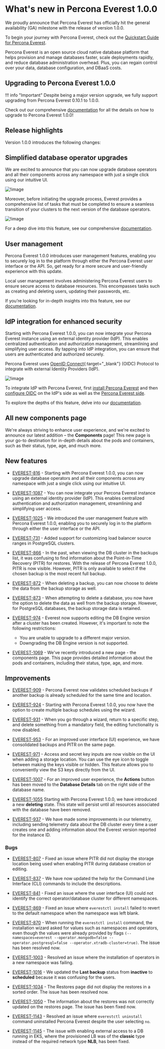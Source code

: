 # What's new in Percona Everest 1.0.0

We proudly announce that Percona Everest has officially hit the general availability (GA) milestone with the release of version 1.0.0.

To begin your journey with Percona Everest, check out the [Quickstart Guide for Percona Everest](../quickstart-guide/quick-install.md).

Percona Everest is an open source cloud native database platform that helps provision and manage databases faster, scale deployments rapidly, and reduce database administration overhead. Plus, you can regain control over your data, database configuration, and DBaaS costs.

## Upgrading to Percona Everest 1.0.0

!!! info "Important"
    Despite being a major version upgrade, we fully support upgrading from Percona Everest 0.10.1 to 1.0.0.

Check out our comprehensive [documentation](https://docs.percona.com/everest/upgrade_with_cli.html) for all the details on how to upgrade to Percona Everest 1.0.0!

## Release highlights

Version 1.0.0 introduces the following changes:

## Simplified database operator upgrades

We are excited to announce that you can now upgrade database operators and all their components across any namespace with just a single click using our intuitive UI.

![!image](../images/upgrade_operator.png)

Moreover, before initiating the upgrade process, Everest provides a comprehensive list of tasks that must be completed to ensure a seamless transition of your clusters to the next version of the database operators.

![!image](images/operator_upgrade_pending.png)

For a deep dive into this feature, see our comprehensive [documentation](https://docs.percona.com/everest/upgrade/upgrade_operators.html).



## User management

Percona Everest 1.0.0 introduces user management features, enabling you to securely log in to the platform through either the Percona Everest user interface or the API. So, get ready for a more secure and user-friendly experience with this update.
		
Local user management involves administering Percona Everest users to ensure secure access to database resources. This encompasses tasks such as creating and deleting users, updating their passwords, etc.

If you’re looking for in-depth insights into this feature, see our [documentation]().


## IdP integration for enhanced security

Starting with Percona Everest 1.0.0, you can now integrate your Percona Everest instance using an external identity provider (IdP). This enables centralized authentication and authorization management, streamlining and simplifying user access. By tapping into IdP integration, you can ensure that users are authenticated and authorized securely.

Percona Everest uses [OpenID Connect](https://auth0.com/docs/authenticate/protocols/openid-connect-protocol){:target="_blank"} (OIDC) Protocol to integrate with external Identity Providers (IdP).

![!image](../images/sso_login.png)

To integrate IdP with Percona Everest, first [install Percona Everest](../install/installEverest.md) and then [configure OIDC](../secure/IdP_integration#configure-oidc-on-the-providerss-side) on the IdP's side as well as the [Percona Everest side](../secure/IdP_integration#configure-oidc-on-percona-everest-side).

To explore the depths of this feature, delve into our [documentation](https://docs.percona.com/everest/secure/IdP_integratiopn.html).


## All new components page

We're always striving to enhance user experience, and we're excited to announce our latest addition – the **Components** page! This new page is your go-to destination for in-depth details about the pods and containers, such as their status, type, age, and much more.


## New features

- [EVEREST-816](https://perconadev.atlassian.net/browse/EVEREST-816) - Starting with Percona Everest 1.0.0, you can now upgrade database operators and all their components across any namespace with just a single click using our intuitive UI.


- [EVEREST-1087](https://perconadev.atlassian.net/browse/EVEREST-1087) - You can now integrate your Percona Everest instance using an external identity provider (IdP). This enables centralized authentication and authorization management, streamlining and simplifying user access.


- [EVEREST-1025](https://perconadev.atlassian.net/browse/EVEREST-1025) - We introduced the user management feature with Percona Everest 1.0.0, enabling you to securely log in to the platform through either the user interface or the API.

- [EVEREST-731](https://perconadev.atlassian.net/browse/EVEREST-731) - Added support for customizing load balancer source ranges in PostgreSQL clusters.

- [EVEREST-866](https://perconadev.atlassian.net/browse/EVEREST-866) - In the past, when viewing the DB cluster in the backups list, it was confusing to find information about the Point-in-Time Recovery (PITR) for restores. With the release of Percona Everest 1.0.0, PITR is now visible. However, PITR is only available to select if the chosen backup is the most recent full backup.

- [EVEREST-872](https://perconadev.atlassian.net/browse/EVEREST-872) - When deleting a backup, you can now choose to delete the data from the backup storage as well.


- [EVEREST-873](https://perconadev.atlassian.net/browse/EVEREST-873) - When attempting to delete a database, you now have the option to delete the data as well from the backup storage. However, for PostgreSQL databases, the backup storage data is retained.


- [EVEREST-974](https://perconadev.atlassian.net/browse/EVEREST-974) - Everest now supports editing the DB Engine version after a cluster has been created. However, it's important to note the following restrictions:

    - You are unable to upgrade to a different major version. 
    - Downgrading the DB Engine version is not supported.


- [EVEREST-1069](https://perconadev.atlassian.net/browse/EVEREST-1069) - We've recently introduced a new page - the components page. This page provides detailed information about the pods and containers, including their status, type, age, and more.

## Improvements


- [EVEREST-909](https://perconadev.atlassian.net/browse/EVEREST-909) - Percona Everest now validates scheduled backups if another backup is already scheduled for the same time and location.


- [EVEREST-924](https://perconadev.atlassian.net/browse/EVEREST-924) - Starting with Percona Everest 1.0.0, you now have the option to create multiple backup schedules using the wizard.


- [EVEREST-931](https://perconadev.atlassian.net/browse/EVEREST-931) - When you go through a wizard, return to a specific step, and delete something from a mandatory field, the editing functionality is now disabled.


- [EVEREST-953](https://perconadev.atlassian.net/browse/EVEREST-953) - For an improved user interface (UI) experience, we have consolidated backups and PITR on the same page.


- [EVEREST-971](https://perconadev.atlassian.net/browse/EVEREST-971) - Access and secret key inputs are now visible on the UI when adding a storage location. You can use the eye icon to toggle between making the keys visible or hidden. This feature allows you to conveniently view the S3 keys directly from the UI.



- [EVEREST-1007](https://perconadev.atlassian.net/browse/EVEREST-1007) - For an improved user experience, the **Actions** button has been moved to the **Database Details** tab on the right side of the database name.


- [EVEREST-1055](https://perconadev.atlassian.net/browse/EVEREST-1055) Starting with Percona Everest 1.0.0, we have introduced a new **deleting** state. This state will persist until all resources associated with the database have been removed.


- [EVEREST-937](https://perconadev.atlassian.net/browse/EVEREST-937) - We have made some improvements in our telemetry, including sending telemetry data about the DB cluster every time a user creates one and adding information about the Everest version reported for the instance ID.


### Bugs

- [EVEREST-807](https://perconadev.atlassian.net/browse/EVEREST-807) - Fixed an issue where PITR did not display the storage location being used when enabling PITR during database creation or editing.


- [EVEREST-837](https://perconadev.atlassian.net/browse/EVEREST-837) - We have now updated the help for the Command Line Interface (CLI) commands to include the descriptions.

- [EVEREST-841](https://perconadev.atlassian.net/browse/EVEREST-841) - Fixed an issue where the user interface (UI) could not identify the correct operator/database cluster for different namespaces.

- [EVEREST-869](https://perconadev.atlassian.net/browse/EVEREST-869) - Fixed an issue where `everestctl install` failed to revert to the default namespace when the namespace was left blank.

- [EVEREST-870](https://perconadev.atlassian.net/browse/EVEREST-870) - When running the `everestctl install` command, the installation wizard asked for values such as namespaces and operators, even though the values were already provided by flags `(--namespaces=everest --operator.mongodb=false --operator.postgresql=false --operator.xtradb-cluster=true)`. The issue has been resolved now.



- [EVEREST-1003](https://perconadev.atlassian.net/browse/EVEREST-1003) - Resolved an issue where the installation of operators in a new namespace was failing.


- [EVEREST-1016](https://perconadev.atlassian.net/browse/EVEREST-1016) - We updated the **Last backup** status from **inactive** to **scheduled** because it was confusing for the users.


- [EVEREST-1034](https://perconadev.atlassian.net/browse/EVEREST-1034) - The Restores page did not display the restores in a sorted order. The issue has been resolved now.


- [EVEREST-1050](https://perconadev.atlassian.net/browse/EVEREST-1050) - The information about the restores was not correctly updated on the restores page. The issue has been fixed now.


- [EVEREST-1143](https://perconadev.atlassian.net/browse/EVEREST-1143) - Resolved an issue where `everestctl uninstall` command uninstalled Percona Everest despite the user selecting `no`.


- [EVEREST-1145](https://perconadev.atlassian.net/browse/EVEREST-1145) - The issue with enabling external access to a DB running in EKS, where the provisioned LB was of the **classic** type instead of the required network type **NLB**, has been fixed.



















